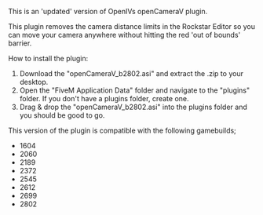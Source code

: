 This is an 'updated' version of OpenIVs openCameraV plugin.

This plugin removes the camera distance limits in the Rockstar Editor so you can move your camera anywhere without hitting the red 'out of bounds' barrier.

How to install the plugin:
1. Download the "openCameraV_b2802.asi" and extract the .zip to your desktop.
2. Open the "FiveM Application Data" folder and navigate to the "plugins" folder. If you don't have a plugins folder, create one.
3. Drag & drop the "openCameraV_b2802.asi" into the plugins folder and you should be good to go.


This version of the plugin is compatible with the following gamebuilds;
- 1604
- 2060
- 2189
- 2372
- 2545
- 2612
- 2699
- 2802
